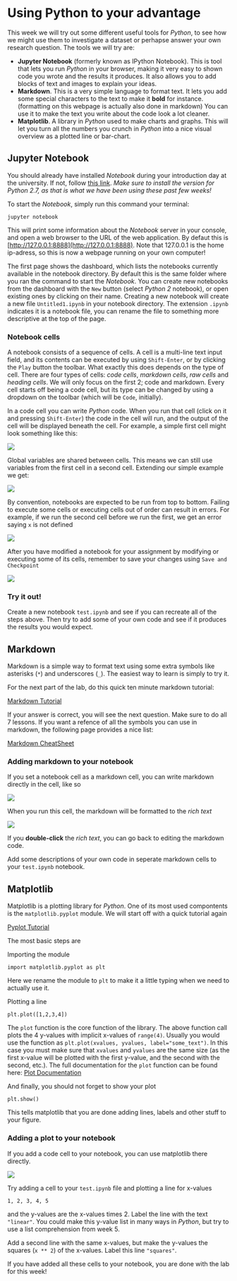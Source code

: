 
# Using Python to your advantage

This week we will try out some different useful tools for *Python*, to see how
we might use them to investigate a dataset or perhapse answer your own research
question. The tools we will try are:

* **Jupyter Notebook** (formerly known as IPython Notebook). This is tool that
lets you run *Python* in your browser, making it very easy to shown code you
wrote and the results it produces. It also allows you to add blocks of text and
images to explain your ideas.
* **Markdown**. This is a very simple language to format text. It lets you add
some special characters to the text to make it **bold** for instance.
(formatting on this webpage is actually also done in markdown) You can use it
to make the text you write about the code look a lot cleaner.
* **Matplotlib**. A library in *Python* used to make charts and graphs. This 
will let you turn all the numbers you crunch in *Python* into a nice visual
overview as a plotted line or bar-chart.

## Jupyter Notebook

You should already have installed *Notebook* during your introduction day at the
university. If not, follow
[this link](http://jupyter.readthedocs.io/en/latest/install.html).
*Make sure to install the version for Python 2.7, as that is what we have been
using these past few weeks!*

To start the *Notebook*, simply run this command your terminal:

    jupyter notebook

This will print some information about the *Notebook* server in your console, and
open a web browser to the URL of the web application. By defaut this is
[http://127.0.0.1:8888](http://127.0.0.1:8888). Note that 127.0.0.1 is the home
ip-adress, so this is now a webpage running on your own computer!

The first page shows the dashboard, which lists the notebooks currently
available in the notebook directory. By default this is the same folder where
you ran the command to start the *Notebook*. You can create new notebooks from
the dashboard with the `New` button (select *Python 2* notebook), or open
existing ones by clicking on their name. Creating a new notebook will create a
new file `Untitled1.ipynb` in your notebook directory. The extension `.ipynb`
indicates it is a notebook file, you can rename the file to something more
descriptive at the top of the page.

### Notebook cells

A notebook consists of a sequence of cells. A cell is a multi-line text input
field, and its contents can be executed by using `Shift-Enter`, or by clicking
the `Play` button the toolbar. What exactly this does depends on the type of
cell. There are four types of cells: *code cells*, *markdown cells*, *raw
cells* and *heading cells*. We will only focus on the first 2; code and
markdown. Every cell starts off being a code cell, but its type can be changed
by using a dropdown on the toolbar (which will be `Code`, initially).

In a code cell you can write *Python* code. When you run that cell (click on it
and pressing `Shift-Enter`) the code in the cell will run, and the output of
the cell will be displayed beneath the cell. For example, a simple first cell
might look something like this:

![](notebook1.png)

Global variables are shared between cells. This means we can still use
variables from the first cell in a second cell. Extending our simple example we
get:

![](notebook2.png)

By convention, notebooks are expected to be run from top to bottom. Failing to
execute some cells or executing cells out of order can result in errors. For
example, if we run the second cell before we run the first, we get an error
saying `x` is not defined

![](notebook3.png)

After you have modified a notebook for your assignment by modifying or
executing some of its cells, remember to save your changes using `Save and
Checkpoint`

![](notebook4.png)

### Try it out!

Create a new notebook `test.ipynb` and see if you can recreate all of the steps
above. Then try to add some of your own code and see if it produces the results
you would expect.

## Markdown

Markdown is a simple way to format text using some extra symbols like asterisks
(`*`) and underscores (`_`). The easiest way to learn is simply to try it.

For the next part of the lab, do this quick ten minute markdown tutorial:

[Markdown Tutorial](http://www.markdowntutorial.com)

If your answer is correct, you will see the next question. Make sure to do all
7 lessons. If you want a refence of all the symbols you can use in markdown,
the following page provides a nice list:

[Markdown CheatSheet](http://commonmark.org/help/)

### Adding markdown to your notebook

If you set a notebook cell as a markdown cell, you can write markdown directly
in the cell, like so

![](markdown1.png)

When you run this cell, the markdown will be formatted to the *rich text*

![](markdown2.png)

If you **double-click** the *rich text*, you can go back to editing the
markdown code.

Add some descriptions of your own code in seperate markdown cells to your
`test.ipynb` notebook.

## Matplotlib

Matplotlib is a plotting library for *Python*. One of its most used compontents
is the `matplotlib.pyplot` module. We will start off with a quick tutorial
again

[Pyplot Tutorial](http://matplotlib.org/users/pyplot_tutorial.html)

The most basic steps are

Importing the module

    import matplotlib.pyplot as plt

Here we rename the module to `plt` to make it a little typing when we need to
actually use it.

Plotting a line

    plt.plot([1,2,3,4])

The `plot` function is the core function of the library. The above function call
plots the 4 y-values with implicit x-values of `range(4)`. Usually you would
use the function as `plt.plot(xvalues, yvalues, label="some_text")`. In this
case you must make sure that `xvalues` and `yvalues` are the same size (as the
first x-value will be plotted with the first y-value, and the second with the
second, etc.). The full documentation for the `plot` function can be found here:
[Plot Documentation](http://matplotlib.org/api/pyplot_api.html#matplotlib.pyplot.plot)

And finally, you should not forget to show your plot

    plt.show()

This tells matplotlib that you are done adding lines, labels and other stuff
to your figure.

### Adding a plot to your notebook

If you add a code cell to your notebook, you can use matplotlib there directly.

![](matplotlib1.png)

Try adding a cell to your `test.ipynb` file and plotting a line for x-values
    
    1, 2, 3, 4, 5

and the y-values are the x-values times 2. Label the line with the text
`"linear"`. You could make this y-value list in many ways in *Python*, but
try to use a list comprehension from week 5.

Add a second line with the same x-values, but make the y-values the squares
(`x ** 2`) of the x-values. Label this line `"squares"`.

If you have added all these cells to your notebook, you are done with the lab
for this week!


